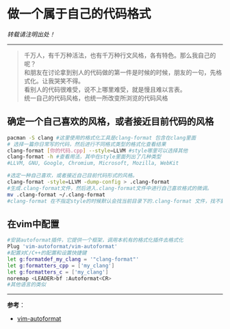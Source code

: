 
# 做一个属于自己的代码格式

*转载请注明出处！*

---
> 千万人，有千万种活法，也有千万种行文风格，各有特色。那么我自己的呢？  
> 和朋友在讨论拿到别人的代码做的第一件是时候的时候，朋友的一句，先格式化。让我哭笑不得。  
> 看别人的代码很难受，说不上哪里难受，就是慢且难以言表。  
> 统一自己的代码风格，也统一所改变所浏览的代码风格  

## 确定一个自己喜欢的风格，或者接近目前代码的风格
```bash
pacman -S clang #这里使用的格式化工具是clang-format 包含在clang里面
# 选择一篇你日常写的代码，然后进行不同格式类型的格式化查看结果
clang-format [你的代码.cpp] --style=LLVM #style哪里可以选择其他
clang-format -h #查看用法，其中在style里面列出了几种类型
#LLVM, GNU, Google, Chromium, Microsoft, Mozilla, WebKit

#选定一种自己喜欢，或者接近自己目前代码形式的风格。
clang-format -style=LLVM -dump-config > .clang-format
#生成.clang-format文件，然后进入.clang-format文件中进行自己喜欢格式的微调。
mv .clang-format ~/.clang-format
#clang-format 在不指定style的时候默认会找当前目录下的.clang-format 文件，找不到会递归找父目录下的.clang-format文件。
```
## 在vim中配置
```bash
#安装autoformat插件，它提供一个框架，调用本机有的格式化插件去格式化
Plug 'vim-autoformat/vim-autoformat' 
#配置对C/C++的配置和设置快捷键
let g:formatdef_my_clang = '"clang-format"'
let g:formatters_cpp = ['my_clang']
let g:formatters_c = ['my_clang']
noremap <LEADER>bf :Autoformat<CR>
#其他语言的类似
```

---
**参考**：
- [vim-autoformat](https://140.82.112.4/github.com/vim-autoformat/vim-autoformat)
